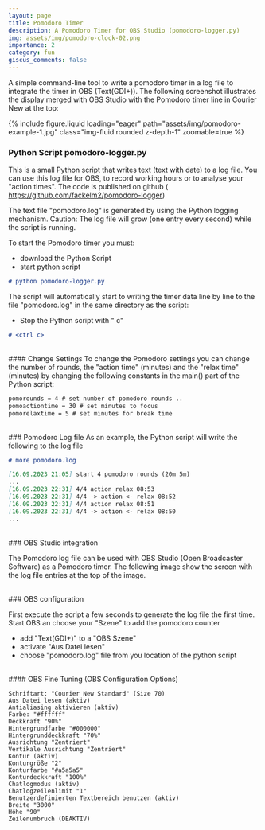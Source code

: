 ```yaml
---
layout: page
title: Pomodoro Timer
description: A Pomodoro Timer for OBS Studio (pomodoro-logger.py)
img: assets/img/pomodoro-clock-02.png
importance: 2
category: fun
giscus_comments: false
---
```


A simple command-line tool to write a pomodoro timer in a log file to integrate the timer in OBS (Text(GDI+)).
The following screenshot illustrates the display merged with OBS Studio with the Pomodoro timer line in Courier New at the top:

<div class="row mt-3">
    <div class="col-sm mt-3 mt-md-0">
        {% include figure.liquid loading="eager" path="assets/img/pomodoro-example-1.jpg" class="img-fluid rounded z-depth-1" zoomable=true %}
    </div>
</div>

### Python Script pomodoro-logger.py

This is a small Python script that writes text (text with date) to a log file.
You can use this log file for OBS, to record working hours or to analyse your "action times".
The code is published on github (<a href="https://github.com/fackelm2/pomodoro-logger">
https://github.com/fackelm2/pomodoro-logger</a>)

The text file "pomodoro.log" is generated by using the Python logging mechanism.
Caution: The log file will grow (one entry every second) while the script is running.

To start the Pomodoro timer you must:

- download the Python Script
- start python script

```markdown
# python pomodoro-logger.py
```

The script will automatically start to writing the timer data line by line to the file "pomodoro.log"
in the same directory as the script:

- Stop the Python script with "<ctrl> c"

```markdown
# <ctrl c>
```

<br>
#### Change Settings
To change the Pomodoro settings you can change the number of rounds, the "action time" (minutes) 
and the "relax time" (minutes) by changing the following constants in the main() part of the Python script:

```markdown
pomorounds = 4 # set number of pomodoro rounds ..
pomoactiontime = 30 # set minutes to focus
pomorelaxtime = 5 # set minutes for break time
```

<br>
### Pomodoro Log file
As an example, the Python script will write the following to the log file

```markdown
# more pomodoro.log

[16.09.2023 21:05] start 4 pomodoro rounds (20m 5m)
...
[16.09.2023 22:31] 4/4 action relax 08:53
[16.09.2023 22:31] 4/4 -> action <- relax 08:52
[16.09.2023 22:31] 4/4 action relax 08:51
[16.09.2023 22:31] 4/4 -> action <- relax 08:50
...
```

<br>
### OBS Studio integration

The Pomodoro log file can be used with OBS Studio (Open Broadcaster Software) as a Pomodoro timer.
The following image show the screen with the log file entries at the top of the image.

<br>
### OBS configuration

First execute the script a few seconds to generate the log file the first time.
Start OBS an choose your "Szene" to add the pomodoro counter

- add "Text(GDI+)" to a "OBS Szene"
- activate "Aus Datei lesen"
- choose "pomodoro.log" file from you location of the python script

<br>
#### OBS Fine Tuning (OBS Configuration Options)

```markup
Schriftart: "Courier New Standard" (Size 70)
Aus Datei lesen (aktiv)
Antialiasing aktivieren (aktiv)
Farbe: "#ffffff"
Deckkraft "90%"
Hintergrundfarbe "#000000"
Hintergrunddeckkraft "70%"
Ausrichtung "Zentriert"
Vertikale Ausrichtung "Zentriert"
Kontur (aktiv)
Konturgröße "2"
Konturfarbe "#a5a5a5"
Konturdeckkraft "100%"
Chatlogmodus (aktiv)
Chatlogzeilenlimit "1"
Benutzerdefinierten Textbereich benutzen (aktiv)
Breite "3000"
Höhe "90"
Zeilenumbruch (DEAKTIV)
```
